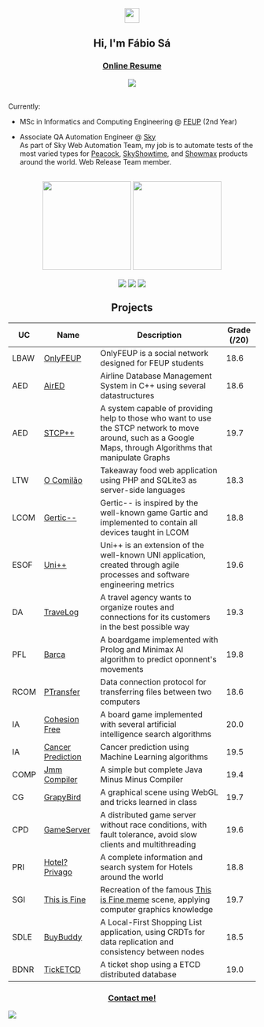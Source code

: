 <div align = "center">
<img href="center" src="https://raw.githubusercontent.com/MartinHeinz/MartinHeinz/master/wave.gif" width="30px">
<h2 align = "center" >Hi, I'm Fábio Sá </h2>
<h3><a href="https://fabio-a-sa.github.io/CV/">Online Resume</a></h3>
  <img src="https://komarev.com/ghpvc/?username=Fabio-A-Sa&color=blue&style=for-the-badge"></img>
</div>
<br>

Currently:
- MSc in Informatics and Computing Engineering @ [FEUP](https://sigarra.up.pt/feup/pt/web_page.inicial) (2nd Year) <br>

- Associate QA Automation Engineer @ [Sky](https://www.sky.com)
<br> As part of Sky Web Automation Team, my job is to automate tests of the most varied types for [Peacock](https://www.peacocktv.com), [SkyShowtime](http://skyshowtime.com/), and [Showmax](http://showmax.com/) products around the world. Web Release Team member.

<br>

<div align="center">
  <img height="180em" src="https://github-readme-stats.vercel.app/api?username=Fabio-A-Sa&show_icons=true&theme=dracula&include_all_commits=true&count_private=true"/>
  <img height="180em" src="https://github-readme-stats.vercel.app/api/top-langs/?username=Fabio-A-Sa&layout=compact&langs_count=7&theme=dracula"/>   
</div>

<p align = "center">
<img align="center" src="https://img.shields.io/badge/Operating System-Linux-informational?style=flat&logo=Linux&logoColor=white&color=EC8D5E">
<img align="center" src="https://img.shields.io/badge/Tools for coding -Git-informational?style=flat&logo=Git&logoColor=white&color=4293F2">
<img align="center" src="https://img.shields.io/badge/Editors-Visual Studio Code -informational?style=flat&logo=visual-studio-code&logoColor=white&color=42F29E">
</p>

<h2 align = "center" >Projects</h2>
<p align = "center">

| UC   | Name      | Description                                                                                                                                                   | Grade (/20) |
|------|-----------|---------------------------------------------------------------------------------------------------------------------------------------------------------------|-------------|
| LBAW | [OnlyFEUP](https://github.com/Fabio-A-Sa/Y3S1-LabDBWeb/tree/main/Project)  | OnlyFEUP is a social network designed for FEUP students                                                                                                        | 18.6        |
| AED  | [AirED](https://github.com/Fabio-A-Sa/Y2S1-AlgoritmosEstruturasDeDados/tree/main/Project%201)     | Airline Database Management System in C++ using several datastructures                                                                                        | 18.6        |
| AED  | [STCP++](https://github.com/Fabio-A-Sa/Y2S1-AlgoritmosEstruturasDeDados/tree/main/Project%202)    | A system capable of providing help to those who want to use the STCP network to move around, such as a Google Maps, through Algorithms that manipulate Graphs | 19.7        |
| LTW  | [O Comilão](https://github.com/Fabio-A-Sa/Y2S2-LinguagensTecnologiasWeb/tree/main/Project) | Takeaway food web application using PHP and SQLite3 as server-side languages                                                                                  | 18.3        |
| LCOM | [Gertic--](https://github.com/Fabio-A-Sa/Y2S2-LabComputadores/tree/main/Project)  | Gertic-- is inspired by the well-known game Gartic and implemented to contain all devices taught in LCOM                                                      | 18.8        |
| ESOF | [Uni++](https://github.com/Fabio-A-Sa/Y2S2-SoftwareEngineer/tree/main/Project)     | Uni++ is an extension of the well-known UNI application, created through agile processes and software engineering metrics                                     | 19.6        |
| DA   | [TraveLog](https://github.com/Fabio-A-Sa/Y2S2-DesenhoDeAlgoritmos/tree/main/Project%202)  | A travel agency wants to organize routes and connections for its customers in the best possible way                                                           | 19.3        |
| PFL  | [Barca](https://github.com/Fabio-A-Sa/Y3S1-ProgFuncionalLogica/tree/main/Project2)     | A boardgame implemented with Prolog and Minimax AI algorithm to predict oponnent's movements                                                                  | 19.8        |
| RCOM  | [PTransfer](https://github.com/Fabio-A-Sa/Y3S1-RedesComputadores/tree/main/Project1)     |  Data connection protocol for transferring files between two computers                                                                | 18.6        |
| IA   | [Cohesion Free](https://github.com/Fabio-A-Sa/Y3S2-InteligenciaArtificial/tree/main/Project%201)     |  A board game implemented with several artificial intelligence search algorithms                                                                | 20.0        |
| IA   | [Cancer Prediction](https://github.com/Fabio-A-Sa/Y3S2-InteligenciaArtificial/tree/main/Project%202)     |  Cancer prediction using Machine Learning algorithms                                                                | 19.5        |
| COMP   | [Jmm Compiler](https://github.com/Fabio-A-Sa/Y3S2-Compiladores/tree/main/Project/CheckpointFinal)     |  A simple but complete Java Minus Minus Compiler                                                                | 19.4        |
| CG   | [GrapyBird](https://github.com/Fabio-A-Sa/Y3S2-ComputacaoGrafica/tree/main/Project)     |  A graphical scene using WebGL and tricks learned in class                                                                | 19.7        |
| CPD   | [GameServer](https://github.com/Fabio-A-Sa/Y3S2-ComputacaoParalelaDistribuida/tree/main/Project%202)     |  A distributed game server without race conditions, with fault tolerance, avoid slow clients and multithreading                                                               | 19.6        |
| PRI   | [Hotel? Privago](https://github.com/Fabio-A-Sa/Y4S1-ProcessamentoRInfo/tree/main/Project)     |  A complete information and search system for Hotels around the world                                                                 | 18.8        |
| SGI   | [This is Fine](https://github.com/Fabio-A-Sa/Y4S1-SistemasGraficosInterfaces/tree/main/Project%201)     |  Recreation of the famous [This is Fine meme](https://knowyourmeme.com/memes/this-is-fine) scene, applying computer graphics knowledge                                                                | 19.7        |
| SDLE   | [BuyBuddy](https://github.com/Fabio-A-Sa/Y4S1-SistemasDistribuidosLE/tree/main/Project)     | A Local-First Shopping List application, using CRDTs for data replication and consistency between nodes                                                                 | 18.5        |
| BDNR   | [TickETCD](https://github.com/Fabio-A-Sa/Y4S2-BasesDadosNaoRelacionais/tree/main/Project)     | A ticket shop using a ETCD distributed database                                                                 | 19.0        |

<h3 align = "center" ><a href="mailto:up202007658@up.pt">Contact me!</a></h3>

![](https://hit.yhype.me/github/profile?user_id=72668966)
